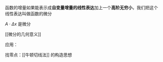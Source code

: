 ---
---

函数的增量如果能表示成**自变量增量的线性表达**加上一个**高阶无穷小**，我们把这个线性表达叫做函数的微分

$A\cdot\Delta x$ 是微分

[[微分的几何意义]]


应用：

找零点：[[牛顿切线法]] 的构造思想
